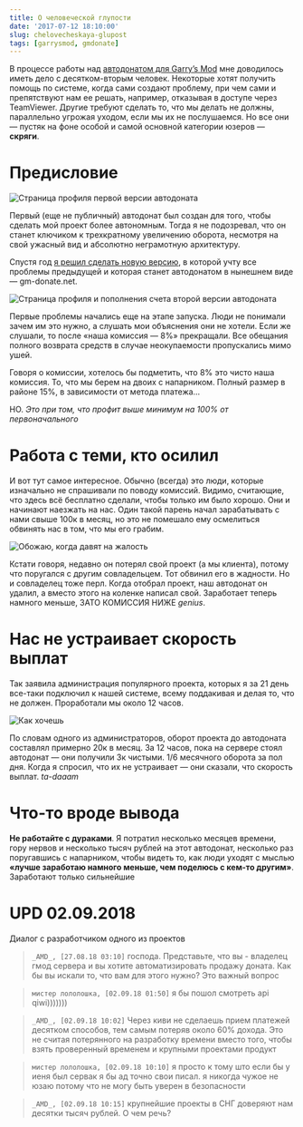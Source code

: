 ```yaml
---
title: О человеческой глупости
date: '2017-07-12 18:10:00'
slug: chelovecheskaya-glupost
tags: [garrysmod, gmdonate]
---
```


В процессе работы над [автодонатом для Garry’s Mod](https://gm-donate.net/) мне доводилось иметь дело с десятком-вторым человек. Некоторые хотят получить помощь по системе, когда сами создают проблему, при чем сами и препятствуют нам ее решать, например, отказывая в доступе через TeamViewer. Другие требуют сделать то, что мы делать не должны, параллельно угрожая уходом, если мы их не послушаемся. Но все они — пустяк на фоне особой и самой основной категории юзеров — **скряги**.

<!--truncate-->

# Предисловие

![Страница профиля первой версии автодоната](https://s3.blog.amd-nick.me/2018/07/igs1-profile.jpg)

Первый (еще не публичный) автодонат был создан для того, чтобы сделать мой проект более автономным. Тогда я не подозревал, что он станет ключиком к трехкратному увеличению оборота, несмотря на свой ужасный вид и абсолютно неграмотную архитектуру.

Спустя год [я решил сделать новую версию](2018-01-23-kak-mi-delali-avtodonat-dlya-garrys-mod.md), в которой учту все проблемы предыдущей и которая станет автодонатом в нынешнем виде — gm-donate.net.

![Страница профиля и пополнения счета второй версии автодоната](https://s3.blog.amd-nick.me/2018/07/igs2-profile.jpg)

Первые проблемы начались еще на этапе запуска. Люди не понимали зачем им это нужно, а слушать мои объяснения они не хотели. Если же слушали, то после «наша комиссия — 8%» прекращали. Все обещания полного возврата средств в случае неокупаемости пропускались мимо ушей.

Говоря о комиссии, хотелось бы подметить, что 8% это чисто наша комиссия. То, что мы берем на двоих с напарником. Полный размер в районе 15%, в зависимости от метода платежа…

НО. _Это при том, что профит выше минимум на 100% от первоначального_

# Работа с теми, кто осилил

И вот тут самое интересное. Обычно (всегда) это люди, которые изначально не спрашивали по поводу комиссий. Видимо, считающие, что здесь всё бесплатно сделали, чтобы только им было хорошо. Они и начинают наезжать на нас. Один такой парень начал зарабатывать с нами свыше 100к в месяц, но это не помешало ему осмелиться обвинять нас в том, что мы его грабим.

![Обожаю, когда давят на жалость](https://s3.blog.amd-nick.me/2018/07/you-are-thief.jpg)

Кстати говоря, недавно он потерял свой проект (а мы клиента), потому что поругался с другим совладельцем. Тот обвинил его в жадности. Но и совладелец тоже перл. Когда отобрал проект, наш автодонат он удалил, а вместо этого на коленке написал свой. Заработает теперь намного меньше, ЗАТО КОМИССИЯ НИЖЕ _genius_.

# Нас не устраивает скорость выплат

Так заявила администрация популярного проекта, которых я за 21 день все-таки подключил к нашей системе, всему поддакивая и делая то, что не должен. Проработали мы около 12 часов.

![Как хочешь](https://s3.blog.amd-nick.me/2018/07/ya-ne-hochu-zdat.jpg)

По словам одного из администраторов, оборот проекта до автодоната составлял примерно 20к в месяц. За 12 часов, пока на сервере стоял автодонат — они получили 3к чистыми. 1/6 месячного оборота за пол дня. Когда я спросил, что их не устраивает — они сказали, что скорость выплат. _ta-daaam_

# Что-то вроде вывода

**Не работайте с дураками**. Я потратил несколько месяцев времени, гору нервов и несколько тысяч рублей на этот автодонат, несколько раз поругавшись с напарником, чтобы видеть то, как люди уходят с мыслью **«лучше заработаю намного меньше, чем поделюсь с кем-то другим»**. Заработают только сильнейшие

# UPD 02.09.2018

Диалог с разработчиком одного из проектов

> `_AMD_, [27.08.18 03:10]`
> господа. Представьте, что вы - владелец гмод сервера и вы хотите автоматизировать продажу доната. Как бы вы искали то, что вам для этого нужно? Это важный вопрос

> `мистер лололошка, [02.09.18 01:50]`
> я бы пошол смотреть api qiwi)))))))

> `_AMD_, [02.09.18 10:02]`
> Через киви не сделаешь прием платежей десятком способов, тем самым потеряв около 60% дохода. Это не считая потерянного на разработку времени вместо того, чтобы взять проверенный временем и крупными проектами продукт

> `мистер лололошка, [02.09.18 10:10]`
> я просто к тому што если бы у иеня был сервак я бы ад точно свои писал. я никогда чужое не юзаю потому что не могу быть уверен в безопасности

> `_AMD_, [02.09.18 10:15]`
> крупнейшие проекты в СНГ доверяют нам десятки тысяч рублей. О чем речь?
